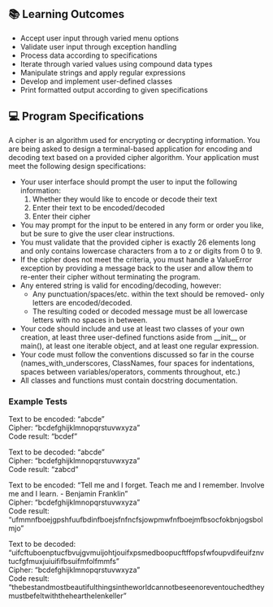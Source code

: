 ## 📚 Learning Outcomes
* Accept user input through varied menu options
* Validate user input through exception handling
* Process data according to specifications
* Iterate through varied values using compound data types
* Manipulate strings and apply regular expressions
* Develop and implement user-defined classes
* Print formatted output according to given specifications

## 💻 Program Specifications
A cipher is an algorithm used for encrypting or decrypting information. You are being asked to design a terminal-based application for encoding and decoding text based on a provided cipher algorithm.
Your application must meet the following design specifications:
* Your user interface should prompt the user to input the following information:
  1. Whether they would like to encode or decode their text
  2. Enter their text to be encoded/decoded
  3. Enter their cipher
* You may prompt for the input to be entered in any form or order you like, but be sure to give the user clear instructions.
* You must validate that the provided cipher is exactly 26 elements long and only contains lowercase characters from a to z or digits from 0 to 9.
* If the cipher does not meet the criteria, you must handle a ValueError exception by providing a message back to the user and allow them to re-enter their cipher without terminating the program.
* Any entered string is valid for encoding/decoding, however:
  * Any punctuation/spaces/etc. within the text should be removed- only letters are encoded/decoded.
  * The resulting coded or decoded message must be all lowercase letters with no spaces in between.
* Your code should include and use at least two classes of your own creation, at least three user-defined functions aside from \_\_init\_\_ or main(), at least one iterable object, and at least one regular expression.
* Your code must follow the conventions discussed so far in the course (names_with_underscores, ClassNames, four spaces for indentations, spaces between variables/operators, comments throughout, etc.)
* All classes and functions must contain docstring documentation.


### Example Tests
Text to be encoded: “abcde”<br>
Cipher: “bcdefghijklmnopqrstuvwxyza”<br>
Code result: “bcdef”<br>

Text to be decoded: “abcde”<br>
Cipher: “bcdefghijklmnopqrstuvwxyza”<br>
Code result: “zabcd”<br>

Text to be encoded: “Tell me and I forget. Teach me and I remember. Involve me and I learn. - Benjamin Franklin”<br>
Cipher: “bcdefghijklmnopqrstuvwxyza”<br>
Code result: “ufmmnfboejgpshfuufbdinfboejsfnfncfsjowpmwfnfboejmfbsocfokbnjogsbolmjo”<br>

Text to be decoded: “uifcftuboenptucfbvujgvmuijohtjouifxpsmedboopucftffopsfwfoupvdifeuifznvtucfgfmuxjuiuififbsuifmfolfmmfs”<br>
Cipher: “bcdefghijklmnopqrstuvwxyza”<br>
Code result: “thebestandmostbeautifulthingsintheworldcannotbeseenoreventouchedtheymustbefeltwiththehearthelenkeller”<br>

